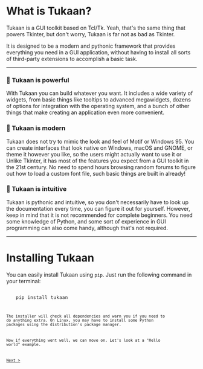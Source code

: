 # What is Tukaan?

Tukaan is a GUI toolkit based on Tcl/Tk. Yeah, that's the same thing that powers Tkinter, but don't worry, Tukaan is far not as bad as Tkinter.

It is designed to be a modern and pythonic framework that provides everything you need in a GUI application, without having to install all sorts of third-party extensions to accomplish a basic task.

---

### 🔶 Tukaan is powerful

With Tukaan you can build whatever you want. It includes a wide variety of widgets, from basic things like tooltips to advanced megawidgets, dozens of options for integration with the operating system, and a bunch of other things that make creating an application even more convenient.

### 🔶 Tukaan is modern

Tukaan does not try to mimic the look and feel of Motif or Windows 95. You can create interfaces that look native on Windows, macOS and GNOME, or theme it however you like, so the users might actually want to use it or 
Unlike Tkinter, it has most of the features you expect from a GUI toolkit in the 21st century. No need to spend hours browsing random forums to figure out how to load a custom font file, such basic things are built in already!


### 🔶 Tukaan is intuitive

Tukaan is pythonic and intuitive, so you don't necessarily have to look up the documentation every time, you can figure it out for yourself. However, keep in mind that it is not recommended for complete beginners. You need some knowledge of Python, and some sort of experience in GUI programming can also come handy, although that's not required.

---

# Installing Tukaan

You can easily install Tukaan using `pip`. Just run the following command in your terminal:

<pre style="display: inline-block; padding-inline: 3ch; letter-spacing: 0.5px;">
<code>pip install tukaan<code>
</pre>

The installer will check all dependencies and warn you if you need to do anything extra. On Linux, you may have to install some Python packages using the distribution's package manager.

Now if everything went well, we can move on. Let's look at a "Hello world" example.

[Next >](/docs/basics/hello)